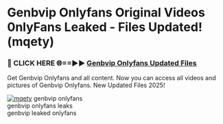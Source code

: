 # Genbvip Onlyfans Original Videos 0nlyFans Leaked - Files Updated! (mqety)

<h3>🔴 CLICK HERE 🌐==►► <a href="https://tinyurl.com/ms9xzufz" rel="nofollow">Genbvip Onlyfans Updated Files</a></h3>

Get Genbvip Onlyfans and all content. Now you can access all videos and pictures of Genbvip Onlyfans. New Updated Files 2025!

[![mqety](https://i.imgur.com/ppqm5kG.gif)](https://tinyurl.com/ms9xzufz)
genbvip onlyfans<br>
genbvip onlyfans leaks<br>
genbvip leaked onlyfans